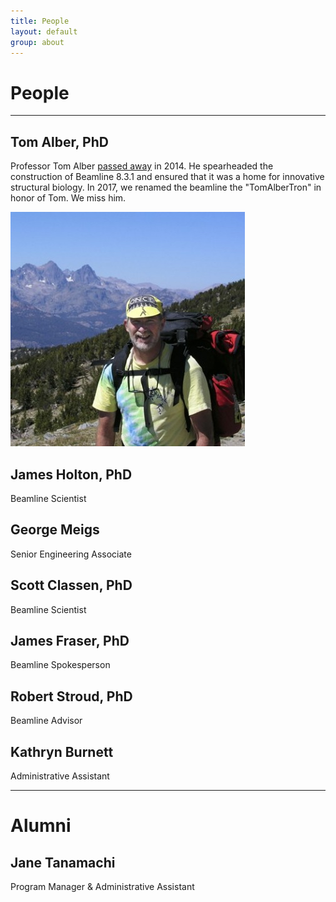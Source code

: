 ```yaml
---
title: People
layout: default
group: about
---
```


# People

---

## Tom Alber, PhD

Professor Tom Alber [passed away](http://news.berkeley.edu/2014/04/04/berkeley-professor-thomas-alber-dies-at-60/) in 2014. He spearheaded the construction of Beamline 8.3.1 and ensured that it was a home for innovative structural biology. In 2017, we renamed the beamline the "TomAlberTron" in honor of Tom. We miss him.

![Tom Alber in the High Sierras](/assets/images/Tom_2003_HighSierras.jpg)

## James Holton, PhD

Beamline Scientist

## George Meigs

Senior Engineering Associate

## Scott Classen, PhD

Beamline Scientist

## James Fraser, PhD

Beamline Spokesperson

## Robert Stroud, PhD

Beamline Advisor

## Kathryn Burnett

Administrative Assistant

---

# Alumni

## Jane Tanamachi

Program Manager & Administrative Assistant
